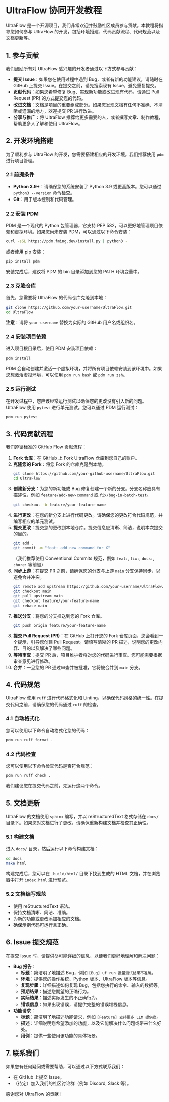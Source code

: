 # UltraFlow 协同开发教程

UltraFlow 是一个开源项目，我们非常欢迎并鼓励社区成员参与贡献。本教程将指导您如何参与 UltraFlow 的开发，包括环境搭建、代码贡献流程、代码规范以及文档更新等。

## 1. 参与贡献

我们鼓励所有对 UltraFlow 感兴趣的开发者通过以下方式参与贡献：

*   **提交 Issue**：如果您在使用过程中遇到 Bug，或者有新的功能建议，请随时在 GitHub 上提交 Issue。在提交之前，请先搜索现有 Issue，避免重复提交。
*   **贡献代码**：如果您希望修复 Bug、实现新功能或改进现有代码，请通过 Pull Request (PR) 的方式提交您的代码。
*   **改进文档**：文档是项目的重要组成部分。如果您发现文档有任何不准确、不清晰或遗漏的地方，欢迎提交 PR 进行改进。
*   **分享与推广**：将 UltraFlow 推荐给更多需要的人，或者撰写文章、制作教程，帮助更多人了解和使用 UltraFlow。

## 2. 开发环境搭建

为了顺利参与 UltraFlow 的开发，您需要搭建相应的开发环境。我们推荐使用 `pdm` 进行项目管理。

### 2.1 前提条件

*   **Python 3.9+**：请确保您的系统安装了 Python 3.9 或更高版本。您可以通过 `python3 --version` 命令检查。
*   **Git**：用于版本控制和代码管理。

### 2.2 安装 PDM

PDM 是一个现代的 Python 包管理器，它支持 PEP 582，可以更好地管理项目依赖和虚拟环境。如果您尚未安装 PDM，可以通过以下命令安装：

```bash
curl -sSL https://pdm.fming.dev/install.py | python3 -
```

或者使用 pip 安装：

```bash
pip install pdm
```

安装完成后，建议将 PDM 的 bin 目录添加到您的 PATH 环境变量中。

### 2.3 克隆仓库

首先，您需要将 UltraFlow 的代码仓库克隆到本地：

```bash
git clone https://github.com/your-username/UltraFlow.git
cd UltraFlow
```

**注意**：请将 `your-username` 替换为实际的 GitHub 用户名或组织名。

### 2.4 安装项目依赖

进入项目根目录后，使用 PDM 安装项目依赖：

```bash
pdm install
```

PDM 会自动创建并激活一个虚拟环境，并将所有项目依赖安装到该环境中。如果您想激活虚拟环境，可以使用 `pdm run bash` 或 `pdm run zsh`。

### 2.5 运行测试

在开发过程中，您应该经常运行测试以确保您的更改没有引入新的问题。UltraFlow 使用 `pytest` 进行单元测试。您可以通过 PDM 运行测试：

```bash
pdm run pytest
```

## 3. 代码贡献流程

我们遵循标准的 GitHub Flow 贡献流程：

1.  **Fork 仓库**：在 GitHub 上 Fork UltraFlow 仓库到您自己的账户。
2.  **克隆您的 Fork**：将您 Fork 的仓库克隆到本地。
    ```bash
    git clone https://github.com/your-github-username/UltraFlow.git
    cd UltraFlow
    ```
3.  **创建新分支**：为您的新功能或 Bug 修复创建一个新的分支。分支名称应具有描述性，例如 `feature/add-new-command` 或 `fix/bug-in-batch-test`。
    ```bash
    git checkout -b feature/your-feature-name
    ```
4.  **进行更改**：在您的新分支上进行代码更改。请确保您的更改符合代码规范，并编写相应的单元测试。
5.  **提交更改**：提交您的更改到本地仓库。提交信息应清晰、简洁，说明本次提交的目的。
    ```bash
    git add .
    git commit -m "feat: add new command for X"
    ```
    （我们推荐使用 Conventional Commits 规范，例如 `feat:`, `fix:`, `docs:`, `chore:` 等前缀）
6.  **同步上游**：在提交 PR 之前，请确保您的分支与上游 `main` 分支保持同步，以避免合并冲突。
    ```bash
    git remote add upstream https://github.com/your-username/UltraFlow.git # 首次添加
    git checkout main
    git pull upstream main
    git checkout feature/your-feature-name
    git rebase main
    ```
7.  **推送分支**：将您的分支推送到您的 Fork 仓库。
    ```bash
    git push origin feature/your-feature-name
    ```
8.  **提交 Pull Request (PR)**：在 GitHub 上打开您的 Fork 仓库页面，您会看到一个提示，引导您创建 Pull Request。请填写清晰的 PR 描述，说明您的更改内容、目的以及解决了哪些问题。
9.  **等待审查**：提交 PR 后，项目维护者将对您的代码进行审查。您可能需要根据审查意见进行修改。
10. **合并**：一旦您的 PR 通过审查并被批准，它将被合并到 `main` 分支。

## 4. 代码规范

UltraFlow 使用 `ruff` 进行代码格式化和 Linting，以确保代码风格的统一性。在提交代码之前，请确保您的代码通过 `ruff` 的检查。

### 4.1 自动格式化

您可以使用以下命令自动格式化您的代码：

```bash
pdm run ruff format .
```

### 4.2 代码检查

您可以使用以下命令检查代码是否符合规范：

```bash
pdm run ruff check .
```

我们建议您在提交代码之前，先运行这两个命令。

## 5. 文档更新

UltraFlow 的文档使用 `sphinx` 编写，并以 reStructuredText 格式存储在 `docs/` 目录下。如果您对文档进行了更改，请确保重新构建文档并检查其正确性。

### 5.1 构建文档

进入 `docs/` 目录，然后运行以下命令构建文档：

```bash
cd docs
make html
```

构建完成后，您可以在 `_build/html/` 目录下找到生成的 HTML 文档，并在浏览器中打开 `index.html` 进行预览。

### 5.2 文档编写规范

*   使用 reStructuredText 语法。
*   保持文档清晰、简洁、准确。
*   为新的功能或更改添加相应的文档。
*   确保示例代码可运行且正确。

## 6. Issue 提交规范

在提交 Issue 时，请提供尽可能详细的信息，以便我们更好地理解和解决问题：

*   **Bug 报告**：
    *   **标题**：简洁明了地描述 Bug，例如 `[Bug] uf run 批量测试结果不准确`。
    *   **环境**：提供您的操作系统、Python 版本、UltraFlow 版本等信息。
    *   **复现步骤**：详细描述如何复现 Bug，包括您执行的命令、输入的数据等。
    *   **预期结果**：描述您期望的正确行为。
    *   **实际结果**：描述实际发生的不正确行为。
    *   **错误信息**：如果出现错误，请提供完整的错误堆栈信息。
*   **功能请求**：
    *   **标题**：简洁明了地描述功能请求，例如 `[Feature] 支持更多 LLM 提供商`。
    *   **描述**：详细说明您希望添加的功能，以及它能解决什么问题或带来什么好处。
    *   **用例**：提供一些使用该功能的具体场景。

## 7. 联系我们

如果您有任何疑问或需要帮助，可以通过以下方式联系我们：

*   在 GitHub 上提交 Issue。
*   （待定）加入我们的社区讨论群（例如 Discord, Slack 等）。

感谢您对 UltraFlow 的贡献！
